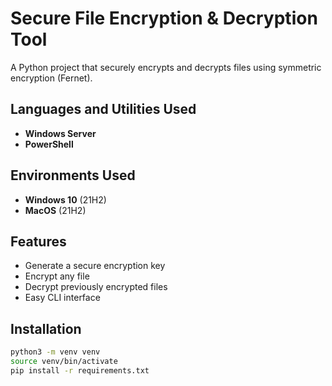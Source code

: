 # Secure File Encryption & Decryption Tool

A Python project that securely encrypts and decrypts files using symmetric encryption (Fernet).

<h2>Languages and Utilities Used</h2>
 
- <b>Windows Server</b>
- <b>PowerShell</b> 


<h2>Environments Used </h2>

- <b>Windows 10</b> (21H2)
- <b>MacOS</b> (21H2)

## Features
- Generate a secure encryption key
- Encrypt any file
- Decrypt previously encrypted files
- Easy CLI interface

## Installation
```bash
python3 -m venv venv
source venv/bin/activate
pip install -r requirements.txt
